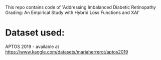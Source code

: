 This repo contains code of 'Addressing Imbalanced Diabetic Retinopathy Grading: An Empirical Study with Hybrid Loss Functions and XAI' 

# Dataset used:
APTOS 2019 - available  at https://www.kaggle.com/datasets/mariaherrerot/aptos2019

